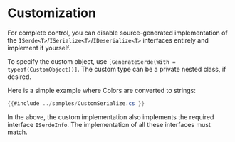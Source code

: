# Customization

For complete control, you can disable source-generated implementation of the `ISerde<T>`/`ISerialize<T>`/`IDeserialize<T>` interfaces entirely and implement it yourself.

To specify the custom object, use `[GenerateSerde(With = typeof(CustomObject))]`. The custom type can be a private nested class, if desired.

Here is a simple example where Colors are converted to strings:

```csharp
{{#include ../samples/CustomSerialize.cs }}
```

In the above, the custom implementation also implements the required interface `ISerdeInfo`. The implementation of all these interfaces must match.
